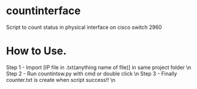 # countinterface
Script to count status in physical interface on cisco switch 2960

# How to Use.
Step 1 - Import [IP file in .txt(anything name of file)] in same project folder \n
Step 2 - Run countintsw.py with cmd or double click \n
Step 3 - Finally counter.txt is create when script success!! \n
